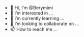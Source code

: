 - 👋 Hi, I’m @Berymimi
- 👀 I’m interested in ...
- 🌱 I’m currently learning ...
- 💞️ I’m looking to collaborate on ...
- 📫 How to reach me ...

<!---
Berymimi/Berymimi is a ✨ special ✨ repository because its `README.md` (this file) appears on your GitHub profile.
You can click the Preview link to take a look at your changes.
--->
